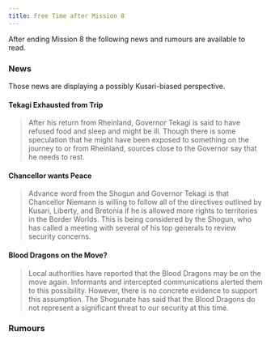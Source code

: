 ```yaml
---
title: Free Time after Mission 8
---
```


After ending Mission 8 the following news and rumours are available to read.

### News
Those news are displaying a possibly Kusari-biased perspective.

#### Tekagi Exhausted from Trip
> After his return from Rheinland, Governor Tekagi is said to have refused food and sleep and might be ill. Though there is some speculation that he might have been exposed to something on the journey to or from Rheinland, sources close to the Governor say that he needs to rest.

#### Chancellor wants Peace
> Advance word from the Shogun and Governor Tekagi is that Chancellor Niemann is willing to follow all of the directives outlined by Kusari, Liberty, and Bretonia if he is allowed more rights to territories in the Border Worlds. This is being considered by the Shogun, who has called a meeting with several of his top generals to review security concerns.

#### Blood Dragons on the Move?
> Local authorities have reported that the Blood Dragons may be on the move again. Informants and intercepted communications alerted them to this possibility. However, there is no concrete evidence to support this assumption. The Shogunate has said that the Blood Dragons do not represent a significant threat to our security at this time.

### Rumours
